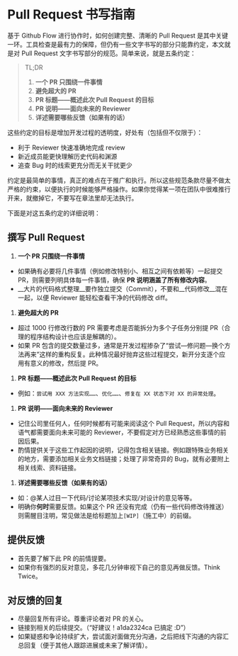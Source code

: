 # Pull Request 书写指南

基于 Github Flow 进行协作时，如何创建完整、清晰的 Pull Request 是其中关键一环。工具检查是最有力的保障，但仍有一些文字书写的部分只能靠约定，本文就是对 Pull Request 文字书写部分的规范。简单来说，就是五条约定：

> TL;DR  
>  
> 1. __一个 PR 只围绕一件事情__  
> 2. __避免超大的 PR__  
> 3. __PR 标题——概述此次 Pull Request 的目标__  
> 4. __PR 说明——面向未来的 Reviewer__  
> 5. __详述需要哪些反馈（如果有的话）__  

这些约定的目标是增加开发过程的透明度，好处有（包括但不仅限于）：
- 利于 Reviewer 快速准确地完成 review
- 新近成员能更快理解历史代码和渊源
- 追查 Bug 时的线索更充分而无关干扰更少

约定是最简单的事情，真正的难点在于推广和执行。所以这些规范条款尽量不做太严格的约束，以便执行的时候能够严格操作。如果你觉得某一项在团队中很难推行开来，就撤掉它，不要写在章法里却无法执行。

下面是对这五条约定的详细说明：

## 撰写 Pull Request

1. __一个 PR 只围绕一件事情__
  - 如果确有必要将几件事情（例如修改特别小、相互之间有依赖等）一起提交 PR，则需要列明具体每一件事情，确保 __PR 说明涵盖了所有修改内容__。
  - __大片的代码格式整理__要作独立提交（Commit），不要和__代码修改__混在一起，以便 Reviewer 能轻松查看干净的代码修改 diff。

1. __避免超大的 PR__  
  - 超过 1000 行修改行数的 PR 需要考虑是否能拆分为多个子任务分别提 PR（合理的程序结构设计也应该是解耦的）。
  - 如果 PR 包含的提交数量过多，通常是开发过程掺杂了“尝试—修问题—换个方法再来”这样的重构反复。此种情况最好抛弃这些过程提交，新开分支逐个应用有意义的修改，然后提 PR。

1. __PR 标题——概述此次 Pull Request 的目标__
  - 例如：`尝试用 XXX 方法实现……`、`优化……`、`修复在 XX 状态下对 XX 的异常处理`。

1. __PR 说明——面向未来的 Reviewer__
  - 记住公司里任何人，任何时候都有可能来阅读这个 Pull Request，所以内容和语气都需要面向未来可能的 Reviewer，不要假定对方已经熟悉这些事情的前因后果。
  - 酌情提供关于这些工作起因的说明，记得包含相关链接。例如跟特殊业务相关的地方，需要添加相关业务文档链接；处理了非常奇异的 Bug，就有必要附上相关线索、资料链接。

1. __详述需要哪些反馈（如果有的话）__
  - 如：@某人过目一下代码/讨论某项技术实现/对设计的意见等等。
  - 明确你**何时**需要反馈。如果这个 PR 还没有完成（仍有一些代码修改待推送）则需醒目注明，常见做法是给标题加上`[WIP]`（施工中）的前缀。

## 提供反馈

- 首先要了解下此 PR 的前情提要。
- 如果你有强烈的反对意见，多花几分钟审视下自己的意见再做反馈。Think Twice。

## 对反馈的回复

- 尽量回复所有评论。尊重评论者对 PR 的关心。
- 链接到相关的后续提交。（“好建议！a1da2324ca 已搞定 :D”）
- 如果疑惑和争论持续扩大，尝试面对面做充分沟通，之后把线下沟通的内容汇总回复（便于其他人跟踪进展或未来了解详情）。
